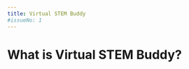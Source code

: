 ```yaml
---
title: Virtual STEM Buddy
#issueNo: 1
---
```


<div class="article-header">

# What is Virtual STEM Buddy?
</div>